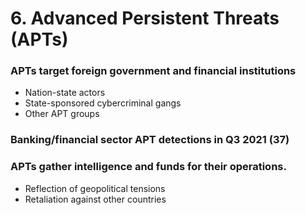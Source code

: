 # 6. Advanced Persistent Threats (APTs)
### APTs target foreign government and financial institutions
- Nation-state actors
- State-sponsored cybercriminal gangs
- Other APT groups

### Banking/financial sector APT detections in Q3 2021 (37)
### APTs gather intelligence and funds for their operations.
- Reflection of geopolitical tensions
- Retaliation against other countries

